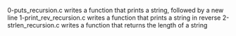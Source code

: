 0-puts_recursion.c writes a function that prints a string, followed by a new line
1-print_rev_recursion.c writes a function that prints a string in reverse
2-strlen_recursion.c writes a function that returns the length of a string
